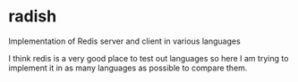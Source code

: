 # radish
Implementation of Redis server and client in various languages

I think redis is a very good place to test out languages so here I am trying to implement it in as many languages as possible to compare them.
